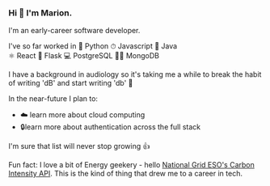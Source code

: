 ### Hi 👋 I'm Marion.

I'm an early-career software developer.  

I've so far worked in
🐍 Python     ⏱ Javascript    🧱 Java     
⚛️ React       🍟 Flask        💻 PostgreSQL   💃🕺 MongoDB 

I have a background in audiology so it's taking me a while to break the habit of writing 'dB' and start writing 'db' 🎵 

In the near-future I plan to:
* ☁️ learn more about cloud computing
* 🔒learn more about authentication across the full stack

I'm sure that list will never stop growing 👍

Fun fact: I love a bit of Energy geekery - hello [National Grid ESO's Carbon Intensity API](https://carbonintensity.org.uk/). This is the kind of thing that drew me to a career in tech.


